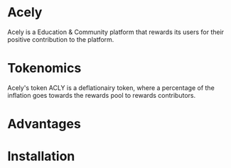 # Acely
Acely is a Education & Community platform that rewards its users for their positive contribution to the platform. 

# Tokenomics
Acely's token ACLY is a deflationairy token, where a percentage of the inflation goes towards the rewards pool to rewards contributors.

# Advantages

# Installation

